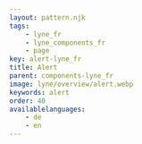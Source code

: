 ```yaml
---
layout: pattern.njk
tags: 
    - lyne_fr
    - lyne_components_fr
    - page
key: alert-lyne_fr
title: Alert
parent: components-lyne_fr
image: lyne/overview/alert.webp
keywords: alert
order: 40
availablelanguages: 
    - de
    - en
---
```

